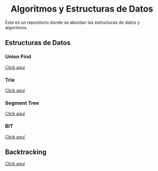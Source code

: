 <h1 align="center"> Algoritmos y Estructuras de Datos </h1>

Este es un repositorio donde se abordan las estructuras de datos y algoritmos.

<h2> Estructuras de Datos </h2>

### Union Find
 
[Click aquí](https://github.com/HugoAlejandro2002/Algoritmos-y-Estructuras-de-Datos/tree/main/Estructuras%20de%20Datos/Union%20Find)

### Trie
 
[Click aquí](https://github.com/HugoAlejandro2002/Algoritmos-y-Estructuras-de-Datos/tree/main/Estructuras%20de%20Datos/Trie)
 
### Segment Tree
 
[Click aquí](https://github.com/HugoAlejandro2002/Algoritmos-y-Estructuras-de-Datos/tree/main/Estructuras%20de%20Datos/Segment%20Tree)
 
### BIT
 
[Click aquí](https://github.com/HugoAlejandro2002/Algoritmos-y-Estructuras-de-Datos/tree/main/Estructuras%20de%20Datos/BIT)

<h2> Backtracking </h2>

[Click aquí](https://github.com/HugoAlejandro2002/Algoritmos-y-Estructuras-de-Datos/tree/main/Algoritmos/BackTracking)
 
